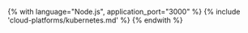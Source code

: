 {% with language="Node.js", application_port="3000" %}
{% include 'cloud-platforms/kubernetes.md' %}
{% endwith %}
